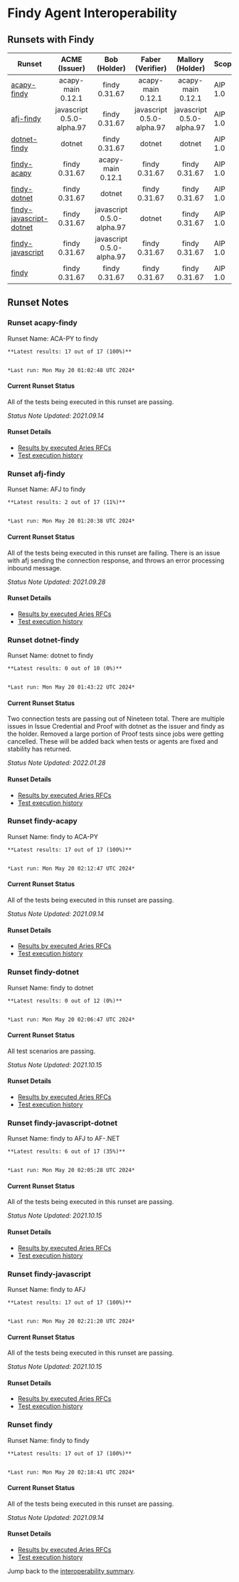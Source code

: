 # Findy Agent Interoperability

## Runsets with Findy

| Runset | ACME<br>(Issuer) | Bob<br>(Holder) | Faber<br>(Verifier) | Mallory<br>(Holder) | Scope | Results | 
| ------ | :--------------: | :-------------: | :----------------: | :-----------------: | ----- | :-----: | 
| [acapy-findy](#runset-acapy-findy) | acapy-main<br>0.12.1 | findy<br>0.31.67 | acapy-main<br>0.12.1 | acapy-main<br>0.12.1 | AIP 1.0 | [**17 / 17<br>100%**](https://allure.vonx.io/api/allure-docker-service/projects/acapy-b-findy/reports/latest/index.html?redirect=false#behaviors) |
| [afj-findy](#runset-afj-findy) | javascript<br>0.5.0-alpha.97 | findy<br>0.31.67 | javascript<br>0.5.0-alpha.97 | javascript<br>0.5.0-alpha.97 | AIP 1.0 | [**2 / 17<br>11%**](https://allure.vonx.io/api/allure-docker-service/projects/javascript-b-findy/reports/latest/index.html?redirect=false#behaviors) |
| [dotnet-findy](#runset-dotnet-findy) | dotnet<br> | findy<br>0.31.67 | dotnet<br> | dotnet<br> | AIP 1.0 | [**0 / 10<br>0%**](https://allure.vonx.io/api/allure-docker-service/projects/dotnet-b-findy/reports/latest/index.html?redirect=false#behaviors) |
| [findy-acapy](#runset-findy-acapy) | findy<br>0.31.67 | acapy-main<br>0.12.1 | findy<br>0.31.67 | findy<br>0.31.67 | AIP 1.0 | [**17 / 17<br>100%**](https://allure.vonx.io/api/allure-docker-service/projects/findy-b-acapy/reports/latest/index.html?redirect=false#behaviors) |
| [findy-dotnet](#runset-findy-dotnet) | findy<br>0.31.67 | dotnet<br> | findy<br>0.31.67 | findy<br>0.31.67 | AIP 1.0 | [**0 / 12<br>0%**](https://allure.vonx.io/api/allure-docker-service/projects/findy-b-dotnet/reports/latest/index.html?redirect=false#behaviors) |
| [findy-javascript-dotnet](#runset-findy-javascript-dotnet) | findy<br>0.31.67 | javascript<br>0.5.0-alpha.97 | dotnet<br> | findy<br>0.31.67 | AIP 1.0 | [**6 / 17<br>35%**](https://allure.vonx.io/api/allure-docker-service/projects/findy-b-javascript-f-dotnet/reports/latest/index.html?redirect=false#behaviors) |
| [findy-javascript](#runset-findy-javascript) | findy<br>0.31.67 | javascript<br>0.5.0-alpha.97 | findy<br>0.31.67 | findy<br>0.31.67 | AIP 1.0 | [**17 / 17<br>100%**](https://allure.vonx.io/api/allure-docker-service/projects/findy-b-javascript/reports/latest/index.html?redirect=false#behaviors) |
| [findy](#runset-findy) | findy<br>0.31.67 | findy<br>0.31.67 | findy<br>0.31.67 | findy<br>0.31.67 | AIP 1.0 | [**17 / 17<br>100%**](https://allure.vonx.io/api/allure-docker-service/projects/findy/reports/latest/index.html?redirect=false#behaviors) |

## Runset Notes

### Runset **acapy-findy**

Runset Name: ACA-PY to findy

```tip
**Latest results: 17 out of 17 (100%)**


*Last run: Mon May 20 01:02:48 UTC 2024*
```

#### Current Runset Status

All of the tests being executed in this runset are passing.

*Status Note Updated: 2021.09.14*

#### Runset Details

- [Results by executed Aries RFCs](https://allure.vonx.io/api/allure-docker-service/projects/acapy-b-findy/reports/latest/index.html?redirect=false#behaviors)
- [Test execution history](https://allure.vonx.io/allure-docker-service-ui/projects/acapy-b-findy/reports/latest)


### Runset **afj-findy**

Runset Name: AFJ to findy

```tip
**Latest results: 2 out of 17 (11%)**


*Last run: Mon May 20 01:20:38 UTC 2024*
```

#### Current Runset Status

All of the tests being executed in this runset are failing. There is an issue with afj sending the connection
response, and throws an error processing inbound message.

*Status Note Updated: 2021.09.28*

#### Runset Details

- [Results by executed Aries RFCs](https://allure.vonx.io/api/allure-docker-service/projects/javascript-b-findy/reports/latest/index.html?redirect=false#behaviors)
- [Test execution history](https://allure.vonx.io/allure-docker-service-ui/projects/javascript-b-findy/reports/latest)


### Runset **dotnet-findy**

Runset Name: dotnet to findy

```tip
**Latest results: 0 out of 10 (0%)**


*Last run: Mon May 20 01:43:22 UTC 2024*
```

#### Current Runset Status

Two connection tests are passing out of Nineteen total. There are multiple issues in Issue Credential and Proof
with dotnet as the issuer and findy as the holder. Removed a large portion of Proof tests since jobs were getting cancelled.
These will be added back when tests or agents are fixed and stability has returned.

*Status Note Updated: 2022.01.28*

#### Runset Details

- [Results by executed Aries RFCs](https://allure.vonx.io/api/allure-docker-service/projects/dotnet-b-findy/reports/latest/index.html?redirect=false#behaviors)
- [Test execution history](https://allure.vonx.io/allure-docker-service-ui/projects/dotnet-b-findy/reports/latest)


### Runset **findy-acapy**

Runset Name: findy to ACA-PY

```tip
**Latest results: 17 out of 17 (100%)**


*Last run: Mon May 20 02:12:47 UTC 2024*
```

#### Current Runset Status

All of the tests being executed in this runset are passing.

*Status Note Updated: 2021.09.14*

#### Runset Details

- [Results by executed Aries RFCs](https://allure.vonx.io/api/allure-docker-service/projects/findy-b-acapy/reports/latest/index.html?redirect=false#behaviors)
- [Test execution history](https://allure.vonx.io/allure-docker-service-ui/projects/findy-b-acapy/reports/latest)


### Runset **findy-dotnet**

Runset Name: findy to dotnet

```tip
**Latest results: 0 out of 12 (0%)**


*Last run: Mon May 20 02:06:47 UTC 2024*
```

#### Current Runset Status

All test scenarios are passing. 

*Status Note Updated: 2021.10.15*

#### Runset Details

- [Results by executed Aries RFCs](https://allure.vonx.io/api/allure-docker-service/projects/findy-b-dotnet/reports/latest/index.html?redirect=false#behaviors)
- [Test execution history](https://allure.vonx.io/allure-docker-service-ui/projects/findy-b-dotnet/reports/latest)


### Runset **findy-javascript-dotnet**

Runset Name: findy to AFJ to AF-.NET

```tip
**Latest results: 6 out of 17 (35%)**


*Last run: Mon May 20 02:05:28 UTC 2024*
```

#### Current Runset Status

All of the tests being executed in this runset are passing. 

*Status Note Updated: 2021.10.15*

#### Runset Details

- [Results by executed Aries RFCs](https://allure.vonx.io/api/allure-docker-service/projects/findy-b-javascript-f-dotnet/reports/latest/index.html?redirect=false#behaviors)
- [Test execution history](https://allure.vonx.io/allure-docker-service-ui/projects/findy-b-javascript-f-dotnet/reports/latest)


### Runset **findy-javascript**

Runset Name: findy to AFJ

```tip
**Latest results: 17 out of 17 (100%)**


*Last run: Mon May 20 02:21:20 UTC 2024*
```

#### Current Runset Status

All of the tests being executed in this runset are passing. 

*Status Note Updated: 2021.10.15*

#### Runset Details

- [Results by executed Aries RFCs](https://allure.vonx.io/api/allure-docker-service/projects/findy-b-javascript/reports/latest/index.html?redirect=false#behaviors)
- [Test execution history](https://allure.vonx.io/allure-docker-service-ui/projects/findy-b-javascript/reports/latest)


### Runset **findy**

Runset Name: findy to findy

```tip
**Latest results: 17 out of 17 (100%)**


*Last run: Mon May 20 02:18:41 UTC 2024*
```

#### Current Runset Status

All of the tests being executed in this runset are passing.

*Status Note Updated: 2021.09.14*

#### Runset Details

- [Results by executed Aries RFCs](https://allure.vonx.io/api/allure-docker-service/projects/findy/reports/latest/index.html?redirect=false#behaviors)
- [Test execution history](https://allure.vonx.io/allure-docker-service-ui/projects/findy/reports/latest)

Jump back to the [interoperability summary](./README.md).

